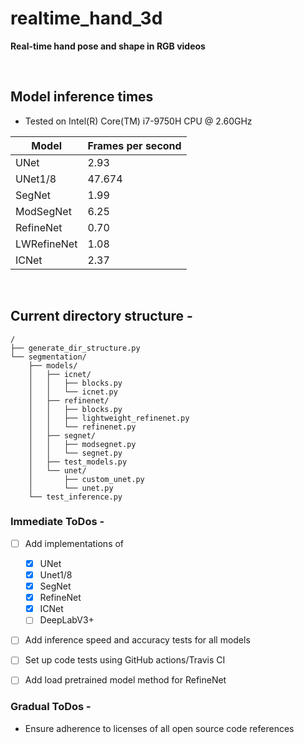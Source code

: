 # realtime_hand_3d

<b>Real-time hand pose and shape in RGB videos</b>

<br>

## Model inference times

- Tested on Intel(R) Core(TM) i7-9750H CPU @ 2.60GHz

| Model                           | Frames per second |
| --------------------------------| ------------------|
| UNet                            |      2.93         |
| UNet1/8                         |      47.674       |
| SegNet                          |      1.99         |
| ModSegNet                       |      6.25         |
| RefineNet                       |      0.70         |
| LWRefineNet                     |      1.08         |
| ICNet                           |      2.37         |

<br>

## Current directory structure - 

```
/
├── generate_dir_structure.py
└── segmentation/
    ├── models/
    │   ├── icnet/
    │   │   ├── blocks.py
    │   │   └── icnet.py
    │   ├── refinenet/
    │   │   ├── blocks.py
    │   │   ├── lightweight_refinenet.py
    │   │   └── refinenet.py
    │   ├── segnet/
    │   │   ├── modsegnet.py
    │   │   └── segnet.py
    │   ├── test_models.py
    │   └── unet/
    │       ├── custom_unet.py
    │       └── unet.py
    └── test_inference.py
```

### Immediate ToDos -

- [ ] Add implementations of
    - [x] UNet
    - [x] Unet1/8
    - [x] SegNet
    - [x] RefineNet
    - [X] ICNet
    - [ ] DeepLabV3+
- [ ] Add inference speed and accuracy tests for all models
- [ ] Set up code tests using GitHub actions/Travis CI 
- [ ] Add load pretrained model method for RefineNet


### Gradual ToDos - 

- Ensure adherence to licenses of all open source code references